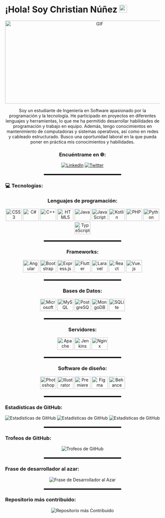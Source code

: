 <h1 align="left">¡Hola! Soy Christian Núñez <img src="https://media.giphy.com/media/hvRJCLFzcasrR4ia7z/giphy.gif" width="25px"> </h1>
<p align="center">
  <img height="270px" width="600px" alt="GIF" src="https://images.unsplash.com/photo-1605379399642-870262d3d051?ixlib=rb-4.0.3&ixid=M3wxMjA3fDB8MHxwaG90by1wYWdlfHx8fGVufDB8fHx8fA%3D%3D&auto=format&fit=crop&w=1812&q=80">
</p>

<p align="center">
Soy un estudiante de Ingeniería en Software apasionado por la programación y la tecnología. He participado en proyectos en diferentes lenguajes y herramientas, lo que me ha permitido desarrollar habilidades de programación y trabajo en equipo. Además, tengo conocimientos en mantenimiento de computadoras y sistemas operativos, así como en redes y cableado estructurado. Busco una oportunidad laboral en la que pueda poner en práctica mis conocimientos y habilidades.</p>

<h3 align="center">Encuéntrame en 🌐:</h3>
<p align="center">
  <a href="https://www.linkedin.com/in/christianunez593/"><img src="https://img.shields.io/badge/LinkedIn-%230077B5.svg?logo=linkedin&logoColor=white" alt="LinkedIn" /></a>
  <a href="https://twitter.com/chrisgomelo"><img src="https://img.shields.io/badge/Twitter-%231DA1F2.svg?logo=Twitter&logoColor=white" alt="Twitter" /></a>
</p>
<hr style="border-top: 3px solid #000; margin: 20px auto; width: 50%;">
<h3 align="left">💻 Tecnologías:</h3>
<h3 align="center">Lenguajes de programación:</h3>

<p align="center">
  <img src="https://cdn.jsdelivr.net/gh/devicons/devicon/icons/css3/css3-original.svg" height="40" width="52" alt="CSS3" />
  <img src="https://cdn.jsdelivr.net/gh/devicons/devicon/icons/csharp/csharp-original.svg" height="40" width="52" alt="C#" />
  <img src="https://cdn.jsdelivr.net/gh/devicons/devicon/icons/cplusplus/cplusplus-original.svg" height="40" width="52" alt="C++" />
  <img src="https://cdn.jsdelivr.net/gh/devicons/devicon/icons/html5/html5-original.svg" height="40" width="52" alt="HTML5" />
  <img src="https://cdn.jsdelivr.net/gh/devicons/devicon/icons/java/java-original.svg" height="40" width="52" alt="Java" />
  <img src="https://cdn.jsdelivr.net/gh/devicons/devicon/icons/javascript/javascript-original.svg" height="40" width="52" alt="JavaScript" />
  <img src="https://cdn.jsdelivr.net/gh/devicons/devicon/icons/kotlin/kotlin-original.svg" height="40" width="52" alt="Kotlin" />
  <img src="https://cdn.jsdelivr.net/gh/devicons/devicon/icons/php/php-original.svg" height="40" width="52" alt="PHP" />
  <img src="https://cdn.jsdelivr.net/gh/devicons/devicon/icons/python/python-original.svg" height="40" width="52" alt="Python" />
  <img src="https://cdn.jsdelivr.net/gh/devicons/devicon/icons/typescript/typescript-original.svg" height="40" width="52" alt="TypeScript" />
</p>
<hr style="border-top: 3px solid #000; margin: 20px auto; width: 50%;">
<h3 align="center">Frameworks:</h3>
<p align="center">
  <img src="https://cdn.jsdelivr.net/gh/devicons/devicon/icons/angularjs/angularjs-original.svg" height="40" width="52" alt="Angular" />
  <img src="https://cdn.jsdelivr.net/gh/devicons/devicon/icons/bootstrap/bootstrap-original.svg" height="40" width="52" alt="Bootstrap" />
  <img src="https://cdn.jsdelivr.net/gh/devicons/devicon/icons/express/express-original.svg" height="40" width="52" alt="Express.js" />
  <img src="https://cdn.jsdelivr.net/gh/devicons/devicon/icons/flutter/flutter-original.svg" height="40" width="52" alt="Flutter" />
  <img src="https://cdn.jsdelivr.net/gh/devicons/devicon/icons/laravel/laravel-plain.svg" height="40" width="52" alt="Laravel" />
  <img src="https://cdn.jsdelivr.net/gh/devicons/devicon/icons/react/react-original.svg" height="40" width="52" alt="React" />
  <img src="https://cdn.jsdelivr.net/gh/devicons/devicon/icons/vuejs/vuejs-original.svg" height="40" width="52" alt="Vue.js" />
</p>
<hr style="border-top: 3px solid #000; margin: 20px auto; width: 50%;">
<h3 align="center">Bases de Datos:</h3>

<p align="center">
  <img src="https://cdn.jsdelivr.net/gh/devicons/devicon/icons/microsoftsqlserver/microsoftsqlserver-plain.svg" height="40" width="52" alt="Microsoft SQL Server" />
  <img src="https://cdn.jsdelivr.net/gh/devicons/devicon/icons/mysql/mysql-original.svg" height="40" width="52" alt="MySQL" />
  <img src="https://cdn.jsdelivr.net/gh/devicons/devicon/icons/postgresql/postgresql-original.svg" height="40" width="52" alt="PostgreSQL" />
  <img src="https://cdn.jsdelivr.net/gh/devicons/devicon/icons/mongodb/mongodb-original.svg" height="40" width="52" alt="MongoDB" />
  <img src="https://cdn.jsdelivr.net/gh/devicons/devicon/icons/sqlite/sqlite-original.svg" height="40" width="52" alt="SQLite" />
</p>
<hr style="border-top: 3px solid #000; margin: 20px auto; width: 50%;">
<h3 align="center">Servidores:</h3>

<p align="center">
  <img src="https://cdn.jsdelivr.net/gh/devicons/devicon/icons/apache/apache-original.svg" height="40" width="52" alt="Apache" />
  <img src="https://cdn.jsdelivr.net/gh/devicons/devicon/icons/jenkins/jenkins-original.svg" height="40" width="52" alt="Jenkins" />
  <img src="https://cdn.jsdelivr.net/gh/devicons/devicon/icons/nginx/nginx-original.svg" height="40" width="52" alt="Nginx" />
</p>
<hr style="border-top: 3px solid #000; margin: 20px auto; width: 50%;">
<h3 align="center">Software de diseño:</h3>

<p align="center">
  <img src="https://cdn.jsdelivr.net/gh/devicons/devicon/icons/photoshop/photoshop-plain.svg" height="40" width="52" alt="Photoshop" />
  <img src="https://cdn.jsdelivr.net/gh/devicons/devicon/icons/illustrator/illustrator-plain.svg" height="40" width="52" alt="Illustrator" />
  <img src="https://cdn.jsdelivr.net/gh/devicons/devicon/icons/premierepro/premierepro-plain.svg" height="40" width="52" alt="Premiere Pro" />
  <img src="https://cdn.jsdelivr.net/gh/devicons/devicon/icons/figma/figma-original.svg" height="40" width="52" alt="Figma" />
  <img src="https://cdn.jsdelivr.net/gh/devicons/devicon/icons/behance/behance-original.svg" height="40" width="52" alt="Behance" />
</p>

<hr style="border-top: 3px solid #000; margin: 20px auto; width: 50%;">

<h3 align="left">Estadísticas de GitHub:</h3>

<p align="center">
  <img src="https://github-readme-stats.vercel.app/api?username=Christian-F-N&theme=great-gatsby&hide_border=false&include_all_commits=true&count_private=true" alt="Estadísticas de GitHub" />

  <img src="https://github-readme-streak-stats.herokuapp.com/?user=Christian-F-N&theme=great-gatsby&hide_border=false" alt="Estadísticas de GitHub" />

<img src="https://github-readme-stats.vercel.app/api/top-langs/?username=Christian-F-N&theme=great-gatsby&hide_border=false&include_all_commits=true&count_private=true&layout=compact" alt="Estadísticas de GitHub" />
</p>
<hr style="border-top: 3px solid #000; margin: 20px auto; width: 50%;">
<h3 align="left">Trofeos de GitHub:</h3>

<p align="center">
  <img src="https://github-profile-trophy.vercel.app/?username=Christian-F-N&theme=radical&no-frame=false&no-bg=true&margin-w=4" alt="Trofeos de GitHub" />
</p>
<hr style="border-top: 3px solid #000; margin: 20px auto; width: 50%;">
<h3 align="left">Frase de desarrollador al azar:</h3>

<p align="center">
  <img src="https://quotes-github-readme.vercel.app/api?type=horizontal&theme=radical" alt="Frase de Desarrollador al Azar" />
</p>
<hr style="border-top: 3px solid #000; margin: 20px auto; width: 50%;">
<h3 align="left">Repositorio más contribuido:</h3>

<p align="center">
  <img src="https://github-contributor-stats.vercel.app/api?username=Christian-F-N&limit=5&theme=dark&combine_all_yearly_contributions=true" alt="Repositorio más Contribuido" />
</p>

